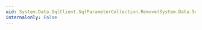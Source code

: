 ```yaml
---
uid: System.Data.SqlClient.SqlParameterCollection.Remove(System.Data.SqlClient.SqlParameter)
internalonly: False
---
```

